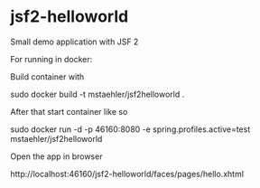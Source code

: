 jsf2-helloworld
===============

Small demo application with JSF 2

For running in docker:

Build container with 

sudo docker build -t mstaehler/jsf2helloworld .

After that start container like so

sudo docker run -d -p 46160:8080 -e spring.profiles.active=test mstaehler/jsf2helloworld

Open the app in browser

http://localhost:46160/jsf2-helloworld/faces/pages/hello.xhtml


